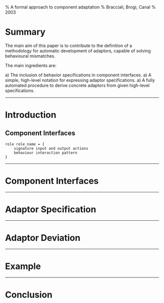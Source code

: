 % A formal approach to component adaptation
% Bracciali, Brogi, Canal
% 2003

# Summary

The main aim of this paper is to contribute to the definition of a methodology
for automatic development  of adaptors, capable of solving behavioural
mismatches.

The main ingredients are:

  a) The inclusion of behavior specifications in component interfaces.
  a) A simple, high-level notation for expressing adaptor specifications.
  a) A fully automated procedure to derive concrete adaptors from given high-level specifications.

----


# Introduction

## Component Interfaces


    role role_name = {
        signature input and output actions
        behaviour interaction pattern
    }

----

# Component Interfaces


----

# Adaptor Specification


----


# Adaptor Deviation


----


# Example


----


# Conclusion


